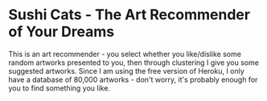 # Sushi Cats - The Art Recommender of Your Dreams

This is an art recommender - you select whether you like/dislike some random artworks presented to you, then through clustering I give you some suggested artworks. Since I am using the free version of Heroku, I only have a database of 80,000 artworks - don't worry, it's probably enough for you to find something you like.
